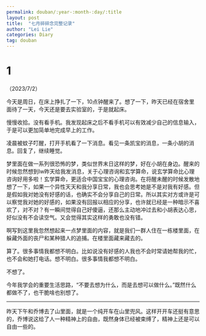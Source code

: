 ```yaml
---
permalink: douban/:year-:month-:day/:title
layout: post
title:  "七月碎碎念完整记录"
author: "Lei Lie"
categories: Diary
tag: douban
---
```


# 1

（2023/7/2）

今天是周日，在床上挣扎了一下，10点钟醒来了。想了一下，昨天已经在宿舍里面待了一天，今天还是要去实验室的，于是就起床。

慢慢收拾。没有看手机。我发现起床之后不看手机可以有效减少自己的信息输入，于是可以更加简单地完成早上的工作。

凌晨被蚊子叮醒，打开手机看了一下消息。看见一条凯宝的消息，一条小胡的消息。回复了，继续睡觉。

梦里面在做一系列很恐怖的梦，类似世界末日这样的梦，好在小胡在身边。醒来的时候忽然想到lw昨天给我发消息，关于心理咨询和玄学算命，说玄学算命比心理咨询好用多啦！玄学算命，更适合中国宝宝的心理咨询。在将醒未醒的时候发散地想了一下，如果一个异性天天和我分享日常，我也会思考她是不是对我有好感。但是假如我对她没有好感的话，也确实不会分享自己的日常。所以其实对方或许是可以察觉我对她的好感的，如果没有回报以相应的分享，也许就已经是一种暗示不喜欢了，对不对？有一瞬间觉得自己好傻逼，还那么主动地冲过去和小胡表达心思，好似没有不会读空气。又会觉得其实这样的勇敢也没有错。

啊写到这里我忽然想起来一点梦里面的内容，就是我们一群人住在一栋楼里面，在躲藏外面的丧尸和某种猎人的追捕。在楼里面藏来藏去的。

算了。很多事情我都想不明白。比如说没有好感的人我也不会时常请她帮我的忙，也不会和她打电话。想不明白。很多事情我都想不明白。

不想了。

今年我学会的重要生活思路，“不要去想为什么，而是去想可以做什么。”既然什么都做不了，也干脆啥也别想了。

---

昨天下午和乔博去了山里面，就是一个纯开车在山里兜风。这样开开车还挺有意思的，乔博说这给了人一种精神上的自由，既然身体已经被束缚了，精神上还是可以自由一些的。
